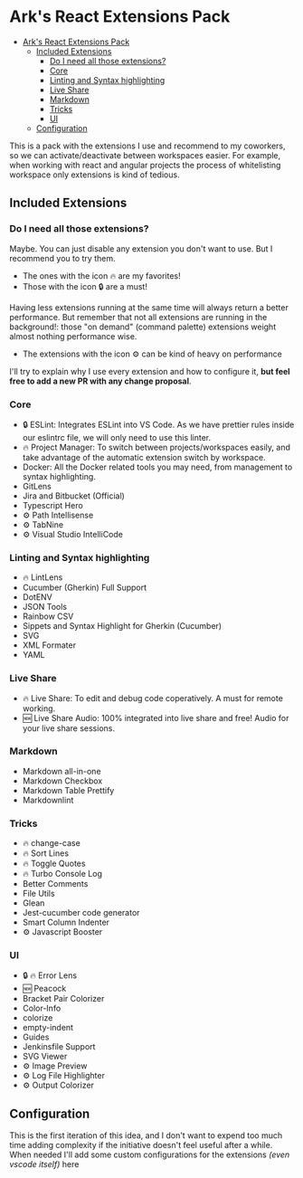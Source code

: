 # Ark's React Extensions Pack

- [Ark's React Extensions Pack](#arks-react-extensions-pack)
  - [Included Extensions](#included-extensions)
    - [Do I need all those extensions?](#do-i-need-all-those-extensions)
    - [Core](#core)
    - [Linting and Syntax highlighting](#linting-and-syntax-highlighting)
    - [Live Share](#live-share)
    - [Markdown](#markdown)
    - [Tricks](#tricks)
    - [UI](#ui)
  - [Configuration](#configuration)

This is a pack with the extensions I use and recommend to my coworkers, so we can activate/deactivate between workspaces easier.
For example, when working with react and angular projects the process of whitelisting workspace only extensions is kind of tedious.

## Included Extensions

### Do I need all those extensions?

Maybe. You can just disable any extension you don't want to use.
But I recommend you to try them.
- The ones with the icon 🔥 are my favorites!
- Those with the icon 🔒 are a must!

Having less extensions running at the same time will always return a better performance.
But remember that not all extensions are running in the background!: those "on demand" (command palette) extensions weight almost nothing performance wise.
- The extensions with the icon ⚙️ can be kind of heavy on performance

I'll try to explain why I use every extension and how to configure it, **but feel free to add a new PR with any change proposal**.


### Core
- 🔒 ESLint: Integrates ESLint into VS Code. As we have prettier rules inside our eslintrc file, we will only need to use this linter.
- 🔥 Project Manager: To switch between projects/workspaces easily, and take advantage of the automatic extension switch by workspace.
- Docker: All the Docker related tools you may need, from management to syntax highlighting.
- GitLens
- Jira and Bitbucket (Official)
- Typescript Hero
- ⚙️ Path Intellisense
- ⚙️ TabNine
- ⚙️ Visual Studio IntelliCode

### Linting and Syntax highlighting
- 🔥 LintLens
- Cucumber (Gherkin) Full Support
- DotENV
- JSON Tools
- Rainbow CSV
- Sippets and Syntax Highlight for Gherkin (Cucumber)
- SVG
- XML Formater
- YAML

### Live Share
- 🔥 Live Share: To edit and debug code coperatively. A must for remote working.
- 🆕 Live Share Audio: 100% integrated into live share and free! Audio for your live share sessions.

### Markdown
- Markdown all-in-one
- Markdown Checkbox
- Markdown Table Prettify
- Markdownlint

### Tricks
- 🔥 change-case
- 🔥 Sort Lines
- 🔥 Toggle Quotes
- 🔥 Turbo Console Log
- Better Comments
- File Utils
- Glean
- Jest-cucumber code generator
- Smart Column Indenter
- ⚙️ Javascript Booster

### UI
- 🔒 🔥 Error Lens
- 🆕 Peacock
- Bracket Pair Colorizer
- Color-Info
- colorize
- empty-indent
- Guides
- Jenkinsfile Support
- SVG Viewer
- ⚙️ Image Preview
- ⚙️ Log File Highlighter
- ⚙️ Output Colorizer

## Configuration

This is the first iteration of this idea, and I don't want to expend too much time adding complexity if the initiative doesn't feel useful after a while.
When needed I'll add some custom configurations for the extensions _(even vscode itself)_ here


